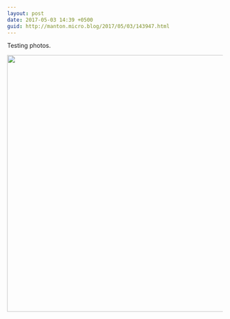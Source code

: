 ```yaml
---
layout: post
date: 2017-05-03 14:39 +0500
guid: http://manton.micro.blog/2017/05/03/143947.html
---
```

Testing photos.

<img src="http://manton.micro.blog/uploads/2017/0ff3cac7fb.jpg" width="600" height="600" style="height: auto" />
